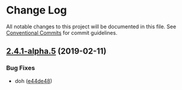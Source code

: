 # Change Log

All notable changes to this project will be documented in this file.
See [Conventional Commits](https://conventionalcommits.org) for commit guidelines.

## [2.4.1-alpha.5](https://github.com/tunnckoCore/hq/compare/@tunnckocore/execa@2.4.1-alpha.3...@tunnckocore/execa@2.4.1-alpha.5) (2019-02-11)


### Bug Fixes

* doh ([e44de48](https://github.com/tunnckoCore/hq/commit/e44de48))
